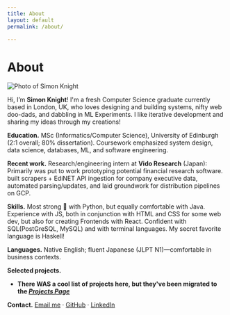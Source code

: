 ```yaml
---
title: About
layout: default
permalink: /about/

---
```


# About

<!-- Right-aligned headshot; the CSS below handles sizing/float -->
<img src="{{ '/assets/img/headshot.jpg' | relative_url }}" alt="Photo of Simon Knight" class="headshot" loading="lazy">

Hi, I’m **Simon Knight**! I'm a fresh Computer Science graduate currently based in London, UK, who loves designing and building systems, nifty web doo-dads, and dabbling in ML Experiments. I like iterative development and sharing my ideas through my creations!

**Education.** MSc (Informatics/Computer Science), University of Edinburgh (2:1 overall; 80% dissertation). Coursework emphasized system design, data science, databases, ML, and software engineering. 

**Recent work.** Research/engineering intern at **Vido Research** (Japan): Primarily was put to work prototyping potential financial research software. built scrapers + EdiNET API ingestion for company executive data, automated parsing/updates, and laid groundwork for distribution pipelines on GCP.

**Skills.** Most strong 💪 with Python, but equally comfortable with Java. Experience with JS, both in conjunction with HTML and CSS for some web dev, but also for creating Frontends with React. Confident with SQL(PostGreSQL, MySQL) and with terminal languages. My secret favorite language is Haskell!


**Languages.** Native English; fluent Japanese (JLPT N1)—comfortable in business contexts. 

**Selected projects.**
- **There WAS a cool list of projects here, but they've been migrated to the *<a href="{{ '/projects/' | relative_url }}">Projects Page</a>***

**Contact.** <a href="mailto:knigsd@icloud.com?subject=Portfolio%20Inquiry&body=Hi,%20Simon.%0D%0APromising%20Portfolio!%20Email%20me%20when%20its%20done!%0D%0ARegards">Email me</a> · <a href="https://github.com/simondsknight" target="_blank" rel="noopener">GitHub</a> · <a href="https://www.linkedin.com/in/simon-knight-a37643230" target="_blank" rel="noopener">LinkedIn</a>
